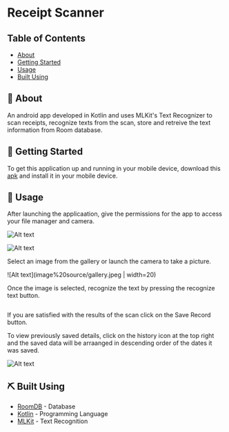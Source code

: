 # Receipt Scanner

## Table of Contents

+ [About](#about)
+ [Getting Started](#getting_started)
+ [Usage](#usage)
+ [Built Using](#built_using)

## 🧐 About <a name = "about"></a>

An android app developed in Kotlin and uses MLKit's Text Recognizer to scan receipts, recognize texts from the scan, store and retreive the text information from Room database.

## 🏁 Getting Started <a name = "getting_started"></a>

To get this application up and running in your mobile device, download this [apk](https://drive.google.com/drive/folders/1bZZO4OSPRHlOLamu_8oQmBu0SbPc_YcL) and install it in your mobile device.

## 🎈 Usage <a name = "usage"></a>

After launching the applicaation, give the permissions for the app to access your file manager and camera.

![Alt text](https://github.com/CaptanoMaina/Receipt-Scanner/blob/master/image%20source/perm1.jpeg?raw=true)

![Alt text](image%20source/perm2.jpeg)

Select an image from the gallery or launch the camera to take a picture.

![Alt text](image%20source/gallery.jpeg | width=20)

Once the image is selected, recognize the text by pressing the recognize text button.

![<img src = "image%20source/recog.jpeg" width ="70"/>](image%20source/recog.jpeg)

If you are satisfied with the results of the scan click on the Save Record button.

To view previously saved details, click on the history icon at the top right and the saved data will be arraanged in descending order of the dates it was saved.

![Alt text](image%20source/list.jpeg)

## ⛏️ Built Using <a name = "built_using"></a>

+ [RoomDB](https://developer.android.com/jetpack/androidx/releases/room/) - Database
+ [Kotlin](https://kotlinlang.org/) - Programming Language
+ [MLKit](https://developers.google.com/ml-kit/) - Text Recognition

